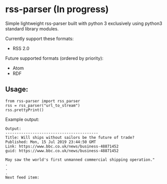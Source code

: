 # rss-parser (In progress)
Simple lightweight rss-parser built with python 3 exclusively using python3 standard library modules. 

Currently support these formats:
* RSS 2.0

Future supported formats (ordered by priority):
* Atom
* RDF
## Usage:
```
from rss-parser import rss_parser
rss = rss_parser("url_to_stream")
rss.prettyPrint()
````
Example output:
```
Output:
-----------------------------------------
Title: Will ships without sailors be the future of trade?
Published: Mon, 15 Jul 2019 23:44:50 GMT
Link: https://www.bbc.co.uk/news/business-48871452
guid: https://www.bbc.co.uk/news/business-48871452
 
May saw the world's first unmanned commercial shipping operation."
.
.
.
Next feed item:
```